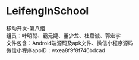 # LeifengInSchool
移动开发-第八组  
组员：叶明聪、霸元婕、董少龙、杜嘉诚、郭宏宇  
文件包含：Android端源码及apk文件、微信小程序源码  
微信小程序appID：wxea8f9f8f746bdcad
